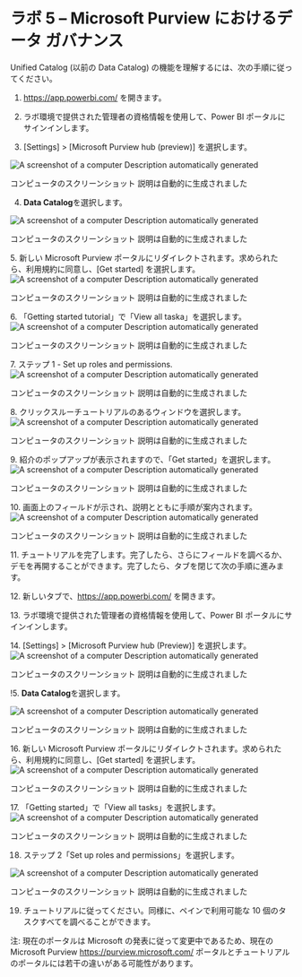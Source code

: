 # ラボ 5 – Microsoft Purview におけるデータ ガバナンス

Unified Catalog (以前の Data Catalog)
の機能を理解するには、次の手順に従ってください。

1.  https://app.powerbi.com/ を開きます。

2.  ラボ環境で提供された管理者の資格情報を使用して、Power BI
    ポータルにサインインします。

3.  \[Settings\] \> \[Microsoft Purview hub (preview)\] を選択します。

![A screenshot of a computer Description automatically
generated](./media/image1.png)

コンピュータのスクリーンショット 説明は自動的に生成されました

4.  **Data Catalog**を選択します。

![A screenshot of a computer Description automatically
generated](./media/image2.png)

コンピュータのスクリーンショット 説明は自動的に生成されました

5\. 新しい Microsoft Purview
ポータルにリダイレクトされます。求められたら、利用規約に同意し、\[Get
started\] を選択します。![A screenshot of a computer Description
automatically generated](./media/image3.png)

コンピュータのスクリーンショット 説明は自動的に生成されました

6\. 「Getting started tutorial」で「View all taska」を選択します。![A
screenshot of a computer Description automatically
generated](./media/image4.png)

コンピュータのスクリーンショット 説明は自動的に生成されました

7\. ステップ 1 - Set up roles and permissions.![A screenshot of a
computer Description automatically generated](./media/image5.png)

コンピュータのスクリーンショット 説明は自動的に生成されました

8\. クリックスルーチュートリアルのあるウィンドウを選択します。![A
screenshot of a computer Description automatically
generated](./media/image6.png)

コンピュータのスクリーンショット 説明は自動的に生成されました

9\. 紹介のポップアップが表示されますので、「Get
started」を選択します。![A screenshot of a computer Description
automatically generated](./media/image7.png)

コンピュータのスクリーンショット 説明は自動的に生成されました

10\. 画面上のフィールドが示され、説明とともに手順が案内されます。![A
screenshot of a computer Description automatically
generated](./media/image8.png)

コンピュータのスクリーンショット 説明は自動的に生成されました

11\.
チュートリアルを完了します。完了したら、さらにフィールドを調べるか、デモを再開することができます。完了したら、タブを閉じて次の手順に進みます。

12\. 新しいタブで、https://app.powerbi.com/ を開きます。

13\. ラボ環境で提供された管理者の資格情報を使用して、Power BI
ポータルにサインインします。

14\. \[Settings\] \> \[Microsoft Purview hub (Preview)\]
を選択します。![A screenshot of a computer Description automatically
generated](./media/image1.png)

コンピュータのスクリーンショット 説明は自動的に生成されました

!5. **Data Catalog**を選択します。

![A screenshot of a computer Description automatically
generated](./media/image2.png)

コンピュータのスクリーンショット 説明は自動的に生成されました

16\. 新しい Microsoft Purview
ポータルにリダイレクトされます。求められたら、利用規約に同意し、\[Get
started\] を選択します。![A screenshot of a computer Description
automatically generated](./media/image3.png)

コンピュータのスクリーンショット 説明は自動的に生成されました

17\. 「Getting started」で「View all tasks」を選択します。![A screenshot
of a computer Description automatically generated](./media/image4.png)

コンピュータのスクリーンショット 説明は自動的に生成されました

18. ステップ 2「Set up roles and permissions」を選択します。

![A screenshot of a computer Description automatically
generated](./media/image9.png)

コンピュータのスクリーンショット 説明は自動的に生成されました

19. チュートリアルに従ってください。同様に、ペインで利用可能な 10
    個のタスクすべてを調べることができます。

注: 現在のポータルは Microsoft の発表に従って変更中であるため、現在の
Microsoft Purview https://purview.microsoft.com/
ポータルとチュートリアルのポータルには若干の違いがある可能性があります。
